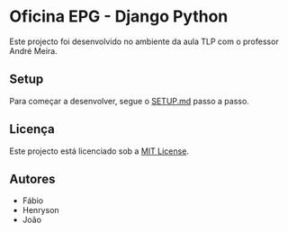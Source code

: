 # Oficina EPG - Django Python

Este projecto foi desenvolvido no ambiente da aula TLP com o professor André Meira.

## Setup

Para começar a desenvolver, segue o [SETUP.md](./SETUP.md) passo a passo.

## Licença

Este projecto está licenciado sob a [MIT License](./LICENSE).

## Autores

- Fábio
- Henryson
- João
